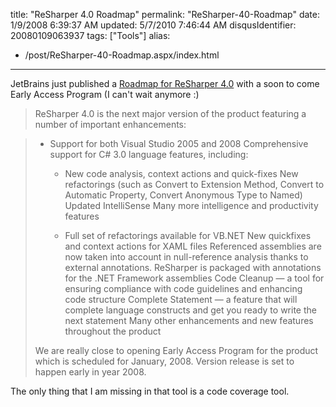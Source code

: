 title: "ReSharper 4.0 Roadmap"
permalink: "ReSharper-40-Roadmap"
date: 1/9/2008 6:39:37 AM
updated: 5/7/2010 7:46:44 AM
disqusIdentifier: 20080109063937
tags: ["Tools"]
alias:
 - /post/ReSharper-40-Roadmap.aspx/index.html
---
JetBrains just published a [Roadmap for ReSharper 4.0](http://www.jetbrains.net/confluence/display/ReSharper/ReSharper+4.0+Roadmap) with a soon to come Early Access Program (I can't wait anymore :)

> ReSharper 4.0 is the next major version of the product featuring a number of important enhancements:
<!-- more -->
> 
> *   Support for both Visual Studio 2005 and 2008  Comprehensive support for C# 3.0 language features, including:
> 
>     *   New code analysis, context actions and quick-fixes  New refactorings (such as Convert to Extension Method, Convert to Automatic Property, Convert Anonymous Type to Named)  Updated IntelliSense  Many more intelligence and productivity features
> 
>     *   Full set of refactorings available for VB.NET  New quickfixes and context actions for XAML files  Referenced assemblies are now taken into account in null-reference analysis thanks to external annotations. ReSharper is packaged with annotations for the .NET Framework assemblies  Code Cleanup — a tool for ensuring compliance with code guidelines and enhancing code structure  Complete Statement — a feature that will complete language constructs and get you ready to write the next statement  Many other enhancements and new features throughout the product
> 
> We are really close to opening Early Access Program for the product which is scheduled for January, 2008. Version release is set to happen early in year 2008.

The only thing that I am missing in that tool is a code coverage tool.
